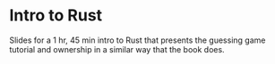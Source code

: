 # Intro to Rust

Slides for a 1 hr, 45 min intro to Rust that presents the guessing game tutorial and ownership in a similar way that the book does.
